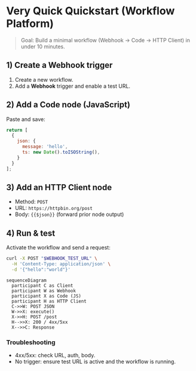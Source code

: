 # Very Quick Quickstart (Workflow Platform)

> Goal: Build a minimal workflow (Webhook → Code → HTTP Client) in under 10 minutes.

## 1) Create a Webhook trigger
1. Create a new workflow.
2. Add a **Webhook** trigger and enable a test URL.

## 2) Add a Code node (JavaScript)
Paste and save:
```javascript
return [
  {
    json: {
      message: 'hello',
      ts: new Date().toISOString(),
    }
  }
];
```

## 3) Add an HTTP Client node
- Method: `POST`
- URL: `https://httpbin.org/post`
- Body: `{{$json}}` (forward prior node output)

## 4) Run & test
Activate the workflow and send a request:
```bash
curl -X POST "$WEBHOOK_TEST_URL" \
  -H 'Content-Type: application/json' \
  -d '{"hello":"world"}'
```

```mermaid
sequenceDiagram
  participant C as Client
  participant W as Webhook
  participant X as Code (JS)
  participant H as HTTP Client
  C->>W: POST JSON
  W->>X: execute()
  X->>H: POST /post
  H-->>X: 200 / 4xx/5xx
  X-->>C: Response
```

### Troubleshooting
- 4xx/5xx: check URL, auth, body.
- No trigger: ensure test URL is active and the workflow is running.
